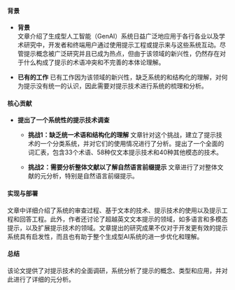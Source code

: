 #### 背景
- **背景**       
    文章介绍了生成型人工智能（GenAI）系统日益广泛地应用于各行各业以及学术研究中，开发者和终端用户通过使用提示工程或提示来与这些系统互动。尽管提示概念被广泛研究并且已成为热点，但由于该领域的新兴性，仍然存在对于什么构成了提示的术语冲突和不完善的本体论理解。

- **已有的工作**
    已有工作因为该领域的新兴性，缺乏系统的和结构化的理解，对何为提示没有统一的认识，因此需要对提示技术进行系统的梳理和分析。

#### 核心贡献
- **提出了一个系统性的提示技术调查**
    - **挑战1：缺乏统一术语和结构化的理解**
        文章针对这个挑战，建立了提示技术的一个分类系统，并对它们的使用情况进行了分析。提出了一个全面的词汇表，包含33个术语、58种仅文本提示技术和40种其他模态的技术。
        
    - **挑战2：需要分析整体文献以了解自然语言前缀提示**
        文章进行了对整体文献的元分析，特别是自然语言前缀提示。

#### 实现与部署
文章中详细介绍了系统的审查过程、基于文本的技术、提示技术的使用以及提示工程和回答工程。此外，作者还讨论了超越英文文本提示的领域，如多语言和多模态提示，以及扩展提示技术的领域。文章提出的研究成果不仅对于开发更有效的提示系统具有启发性，而且也有助于整个生成型AI系统的进一步优化和理解。

#### 总结
该论文提供了对提示技术的全面调研，系统分析了提示的概念、类型和应用，并对此进行了详细的元分析。